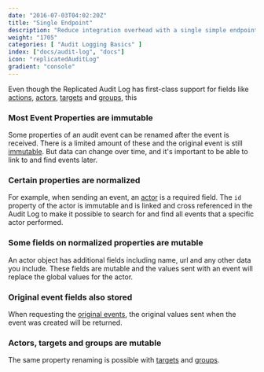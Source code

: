 ```yaml
---
date: "2016-07-03T04:02:20Z"
title: "Single Endpoint"
description: "Reduce integration overhead with a single simple endpoint"
weight: "1705"
categories: [ "Audit Logging Basics" ]
index: ["docs/audit-log", "docs"]
icon: "replicatedAuditLog"
gradient: "console"
---
```



Even though the Replicated Audit Log has first-class support for fields like [actions](../event-model), [actors](../event-model), [targets](../event-model) and [groups](../segments), this 


### Most Event Properties are immutable

Some properties of an audit event can be renamed after the event is received. There is a limited amount of these and the original event is still [immutable](/docs/audit-log/how-to/immutable/). But data can change over time, and it's important to be able to link to and find events later.

### Certain properties are normalized

For example, when sending an event, an [actor](/docs/audit-log/how-to/actors/) is a required field. The `id` property of the actor is immutable and is linked and cross referenced in the Audit Log to make it possible to search for and find all events that a specific actor performed. 

### Some fields on normalized properties are mutable

An actor object has additional fields including name, url and any other data you include. These fields are mutable and the values sent with an event will replace the global values for the actor.

### Original event fields also stored

When requesting the [original events](/docs/audit-log/architecture/immutability-guarantee/#future-verification-of-immutability), the original values sent when the event was created will be returned.

### Actors, targets and groups are mutable
 
The same property renaming is possible with [targets](/docs/audit-log/how-to/targets/) and [groups](/docs/audit-log/how-to/segments#group).



